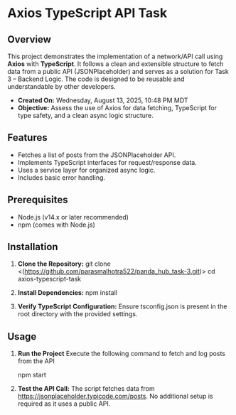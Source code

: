 # Axios TypeScript API Task

## Overview
This project demonstrates the implementation of a network/API call using **Axios** with **TypeScript**. It follows a clean and extensible structure to fetch data from a public API (JSONPlaceholder) and serves as a solution for Task 3 – Backend Logic. The code is designed to be reusable and understandable by other developers.

- **Created On:** Wednesday, August 13, 2025, 10:48 PM MDT
- **Objective:** Assess the use of Axios for data fetching, TypeScript for type safety, and a clean async logic structure.

## Features
- Fetches a list of posts from the JSONPlaceholder API.
- Implements TypeScript interfaces for request/response data.
- Uses a service layer for organized async logic.
- Includes basic error handling.

## Prerequisites
- Node.js (v14.x or later recommended)
- npm (comes with Node.js)

## Installation

1. **Clone the Repository:**
   git clone <(https://github.com/parasmalhotra522/panda_hub_task-3.git)>
   cd axios-typescript-task

2. **Install Dependencies:** 
   npm install

3. **Verify TypeScript Configuration:**
    Ensure tsconfig.json is present in the root directory with the provided settings.

## Usage
1. **Run the Project**
    Execute the following command to fetch and log posts from the API

    npm start

2. **Test the API Call:**
    The script fetches data from https://jsonplaceholder.typicode.com/posts. No additional setup is required as it uses a public API.






